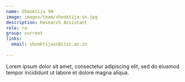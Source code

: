 ```yaml
---
name: Shooktija SN
image: images/team/shooktija-sn.jpg
description: Research Assistant
role: ra
group: current
links:
  email: shooktijasn@iisc.ac.in
  
---
```


Lorem ipsum dolor sit amet, consectetur adipiscing elit, sed do eiusmod tempor incididunt ut labore et dolore magna aliqua.
